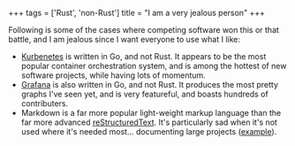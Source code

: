 +++
tags = ['Rust', 'non-Rust']
title = "I am a very jealous person"
+++

Following is some of the cases where competing software won this or that
battle, and I am jealous since I want everyone to use what I like:

-   [Kurbenetes] is written in Go, and not Rust. It appears to be the
    most popular container orchestration system, and is among the
    hottest of new software projects, while having lots of momentum.
-   [Grafana] is also written in Go, and not Rust. It produces the most
    pretty graphs I\'ve seen yet, and is very featureful, and boasts
    hundreds of contributers.
-   Markdown is a far more popular light-weight markup language than the
    far more advanced [reStructuredText]. It\'s particularly sad when
    it\'s not used where it\'s needed most\... documenting large
    projects ([example]).

  [Kurbenetes]: https://github.com/kubernetes/kubernetes
  [Grafana]: https://github.com/grafana/grafana
  [reStructuredText]: http://docutils.sourceforge.net/docs/ref/rst/restructuredtext.html
  [example]: http://doc.rust-lang.org
